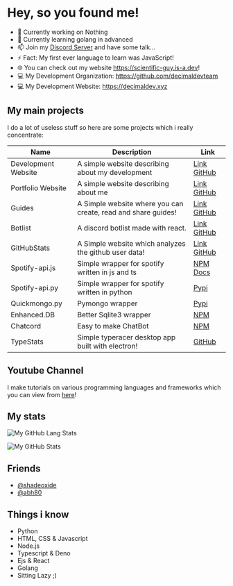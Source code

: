 # Hey, so you found me!

- 🔭 Currently working on Nothing
- 🌱 Currently learning golang in advanced
- 📫 Join my [Discord Server](https://discord.gg/FrduEZd) and have some talk...
- ⚡ Fact: My first ever language to learn was JavaScript!
- 🌐 You can check out my website https://scientific-guy.is-a.dev!
- 💻 My Development Organization: https://github.com/decimaldevteam
- 💻 My Development Website: https://decimaldev.xyz

## My main projects

I do a lot of useless stuff so here are some projects which i really concentrate:

| Name | Description | Link |
|------|------|-----------|
| Development Website | A simple website describing about my development | [Link](https://decimaldev.xyz) [GitHub](https://github.com/decimaldevteam/website) |
| Portfolio Website | A simple website describing about me | [Link](https://scientific-guy.is-a.dev) [GitHub](https://github.com/Scientific-Guy/portfolio) |
| Guides | A Simple website where you can create, read and share guides! | [Link](https://guides.decimaldev.xyz) [GitHub](https://github.com/decimaldevteam/guides) |
| Botlist | A discord botlist made with react. | [Link](https://botlist.decimaldev.xyz) [GitHub](https://github.com/decimaldevteam/botlist) |
| GitHubStats | A Simple website which analyzes the github user data! | [Link](https://githubstats.decimaldev.xyz) [GitHub](https://github.com/decimaldevteam/githubstats) |
| Spotify-api.js | Simple wrapper for spotify written in js and ts | [NPM](https://npmjs.com/package/spotify-api.js) [Docs](https://spotify-api.js.org) |
| Spotify-api.py | Simple wrapper for spotify written in python | [Pypi](https://pypi.org/project/spotify-api.py/) |
| Quickmongo.py | Pymongo wrapper | [Pypi](https://github.com/Scientific-Guy/quickmongo.py) |
| Enhanced.DB | Better Sqlite3 wrapper | [NPM](https://www.npmjs.com/package/enhanced.db) |
| Chatcord | Easy to make ChatBot | [NPM](https://www.npmjs.com/package/chatcord) |
| TypeStats | Simple typeracer desktop app built with electron! | [GitHub](https://github.com/Scientific-Guy/Typestats) |

## Youtube Channel

I make tutorials on various programming languages and frameworks which you can view from [here](https://www.youtube.com/channel/UCu6B4Z62fiCT_mwwHlc84iQ)!

## My stats

![My GitHub Lang Stats](https://github-readme-stats.vercel.app/api/top-langs/?username=scientific-guy&theme=tokyonight&layout=compact)

![My GitHub Stats](https://github-readme-stats.vercel.app/api?username=scientific-guy&count_private=true&show_icons=true&theme=tokyonight)

## Friends
- [@shadeoxide](https://github.com/shadeoxide)
- [@abh80](https://github.com/abh80)

## Things i know

- Python
- HTML, CSS & Javascript
- Node.js
- Typescript & Deno
- Ejs & React
- Golang
- Sitting Lazy ;)
